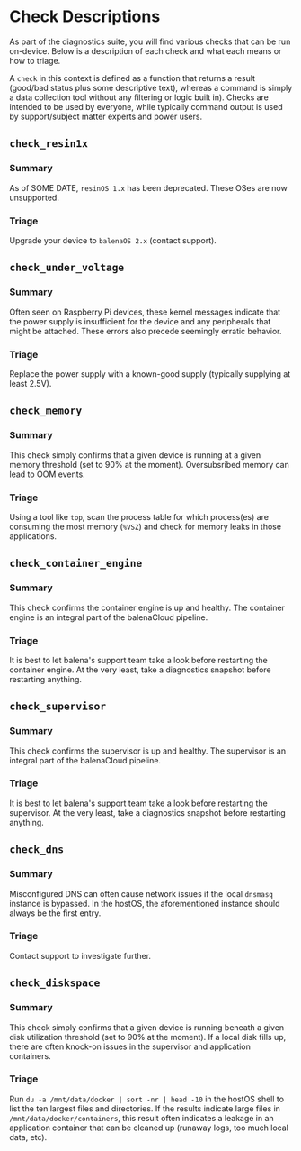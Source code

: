 # Check Descriptions

As part of the diagnostics suite, you will find various checks that can be run on-device. Below is a description of each
check and what each means or how to triage.

A `check` in this context is defined as a function that returns a result (good/bad status plus some descriptive text), whereas a
command is simply a data collection tool without any filtering or logic built in). Checks are intended to be used by
everyone, while typically command output is used by support/subject matter experts and power users.

## `check_resin1x`
### Summary
As of SOME DATE, `resinOS 1.x` has been deprecated. These OSes are now unsupported.

### Triage
Upgrade your device to `balenaOS 2.x` (contact support).

## `check_under_voltage`
### Summary
Often seen on Raspberry Pi devices, these kernel messages indicate that the power supply is insufficient for the device and any peripherals that might be attached. These errors also precede seemingly erratic behavior.

### Triage
Replace the power supply with a known-good supply (typically supplying at least 2.5V).

## `check_memory`
### Summary
This check simply confirms that a given device is running at a given memory threshold (set to 90% at the moment).
Oversubsribed memory can lead to OOM events.

### Triage
Using a tool like `top`, scan the process table for which process(es) are consuming the most memory (`%VSZ`) and check
for memory leaks in those applications.

## `check_container_engine`
### Summary
This check confirms the container engine is up and healthy. The container engine is an integral part of the balenaCloud
pipeline.

### Triage
It is best to let balena's support team take a look before restarting the container engine. At the very least, take a
diagnostics snapshot before restarting anything.

## `check_supervisor`
### Summary
This check confirms the supervisor is up and healthy. The supervisor is an integral part of the balenaCloud pipeline.

### Triage
It is best to let balena's support team take a look before restarting the supervisor. At the very least, take a
diagnostics snapshot before restarting anything.

## `check_dns`
### Summary
Misconfigured DNS can often cause network issues if the local `dnsmasq` instance is bypassed. In the hostOS, the
aforementioned instance should always be the first entry.

### Triage
Contact support to investigate further.

## `check_diskspace`
### Summary
This check simply confirms that a given device is running beneath a given disk utilization threshold (set to 90% at the moment).
If a local disk fills up, there are often knock-on issues in the supervisor and application containers.

### Triage
Run `du -a /mnt/data/docker | sort -nr | head -10` in the hostOS shell to list the ten largest files and directories.
If the results indicate large files in `/mnt/data/docker/containers`, this result often indicates a leakage in an
application container that can be cleaned up (runaway logs, too much local data, etc).
